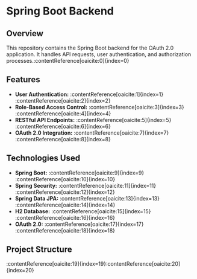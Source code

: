 # Spring Boot Backend

## Overview

This repository contains the Spring Boot backend for the OAuth 2.0 application. It handles API requests, user authentication, and authorization processes.&#8203;:contentReference[oaicite:0]{index=0}

## Features

- **User Authentication:** :contentReference[oaicite:1]{index=1}&#8203;:contentReference[oaicite:2]{index=2}
- **Role-Based Access Control:** :contentReference[oaicite:3]{index=3}&#8203;:contentReference[oaicite:4]{index=4}
- **RESTful API Endpoints:** :contentReference[oaicite:5]{index=5}&#8203;:contentReference[oaicite:6]{index=6}
- **OAuth 2.0 Integration:** :contentReference[oaicite:7]{index=7}&#8203;:contentReference[oaicite:8]{index=8}

## Technologies Used

- **Spring Boot:** :contentReference[oaicite:9]{index=9}&#8203;:contentReference[oaicite:10]{index=10}
- **Spring Security:** :contentReference[oaicite:11]{index=11}&#8203;:contentReference[oaicite:12]{index=12}
- **Spring Data JPA:** :contentReference[oaicite:13]{index=13}&#8203;:contentReference[oaicite:14]{index=14}
- **H2 Database:** :contentReference[oaicite:15]{index=15}&#8203;:contentReference[oaicite:16]{index=16}
- **OAuth 2.0:** :contentReference[oaicite:17]{index=17}&#8203;:contentReference[oaicite:18]{index=18}

## Project Structure

:contentReference[oaicite:19]{index=19}&#8203;:contentReference[oaicite:20]{index=20}

